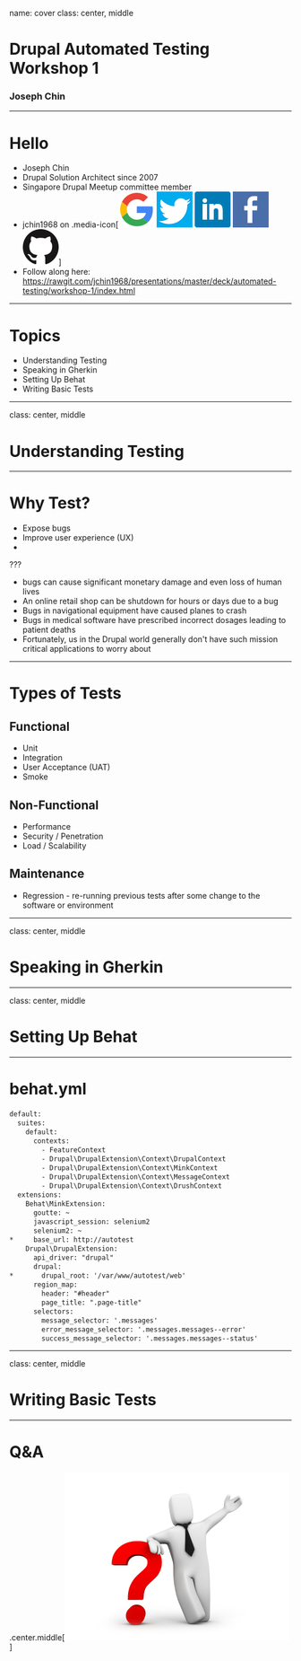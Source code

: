 name: cover
class: center, middle
# Drupal Automated Testing<br>Workshop 1
### Joseph Chin

---
# Hello
- Joseph Chin
- Drupal Solution Architect since 2007
- Singapore Drupal Meetup committee member
- jchin1968 on .media-icon[![image](../../../images/google.png) ![image](../../../images/twitter.png) ![image](../../../images/linkedin.png) ![image](../../../images/facebook.png) ![image](../../../images/github.png)]
- Follow along here: https://rawgit.com/jchin1968/presentations/master/deck/automated-testing/workshop-1/index.html


---
# Topics
- Understanding Testing
- Speaking in Gherkin
- Setting Up Behat
- Writing Basic Tests

---
class: center, middle
# Understanding Testing

---
# Why Test?
- Expose bugs 
- Improve user experience (UX)
-  

???
- bugs can cause significant monetary damage and even loss of human lives
- An online retail shop can be shutdown for hours or days due to a bug
- Bugs in navigational equipment have caused planes to crash 
- Bugs in medical software have prescribed incorrect dosages leading to patient deaths
- Fortunately, us in the Drupal world generally don't have such mission critical applications to worry about


---
# Types of Tests
## Functional
- Unit
- Integration
- User Acceptance (UAT)
- Smoke

## Non-Functional
- Performance
- Security / Penetration
- Load / Scalability
## Maintenance
- Regression - re-running previous tests after some change to the software or environment




---
class: center, middle
# Speaking in Gherkin

---
class: center, middle
# Setting Up Behat

---
# behat.yml
```
default:
  suites:
    default:
      contexts:
        - FeatureContext
        - Drupal\DrupalExtension\Context\DrupalContext
        - Drupal\DrupalExtension\Context\MinkContext
        - Drupal\DrupalExtension\Context\MessageContext
        - Drupal\DrupalExtension\Context\DrushContext
  extensions:
    Behat\MinkExtension:
      goutte: ~
      javascript_session: selenium2
      selenium2: ~
*     base_url: http://autotest
    Drupal\DrupalExtension:
      api_driver: "drupal"
      drupal:
*       drupal_root: '/var/www/autotest/web'
      region_map:
        header: "#header"
        page_title: ".page-title"
      selectors:
        message_selector: '.messages'
        error_message_selector: '.messages.messages--error'
        success_message_selector: '.messages.messages--status'
```





---
class: center, middle
# Writing Basic Tests


---
# Q&amp;A

.center.middle[![image](../../../images/questionmarktie.jpg)]